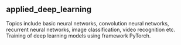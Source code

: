 ## applied_deep_learning

Topics include basic neural networks, convolution neural networks, recurrent neural networks, image classification, video recognition etc. Training of deep learning models using framework PyTorch. 
